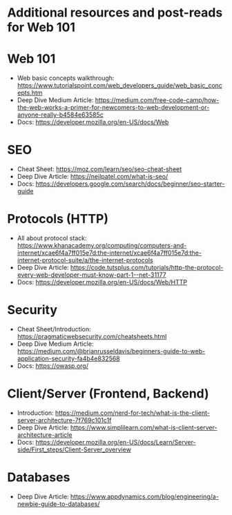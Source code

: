 # Additional resources and post-reads for Web 101
# Web 101
- Web basic concepts walkthrough: https://www.tutorialspoint.com/web_developers_guide/web_basic_concepts.htm
- Deep Dive Medium Article: https://medium.com/free-code-camp/how-the-web-works-a-primer-for-newcomers-to-web-development-or-anyone-really-b4584e63585c 
- Docs: https://developer.mozilla.org/en-US/docs/Web
# SEO
- Cheat Sheet: https://moz.com/learn/seo/seo-cheat-sheet 
- Deep Dive Article: https://neilpatel.com/what-is-seo/ 
- Docs: https://developers.google.com/search/docs/beginner/seo-starter-guide
# Protocols (HTTP)
- All about protocol stack: https://www.khanacademy.org/computing/computers-and-internet/xcae6f4a7ff015e7d:the-internet/xcae6f4a7ff015e7d:the-internet-protocol-suite/a/the-internet-protocols 
- Deep Dive Article: https://code.tutsplus.com/tutorials/http-the-protocol-every-web-developer-must-know-part-1--net-31177 
- Docs: https://developer.mozilla.org/en-US/docs/Web/HTTP
# Security
- Cheat Sheet/Introduction: https://pragmaticwebsecurity.com/cheatsheets.html 
- Deep Dive Medium Article: https://medium.com/@brianrusseldavis/beginners-guide-to-web-application-security-fa4b4e832568 
- Docs: https://owasp.org/ 
# Client/Server (Frontend, Backend)
- Introduction: https://medium.com/nerd-for-tech/what-is-the-client-server-architecture-7f769c101c1f 
- Deep Dive Article: https://www.simplilearn.com/what-is-client-server-architecture-article 
- Docs: https://developer.mozilla.org/en-US/docs/Learn/Server-side/First_steps/Client-Server_overview 
# Databases
- Deep Dive Article: https://www.appdynamics.com/blog/engineering/a-newbie-guide-to-databases/ 
